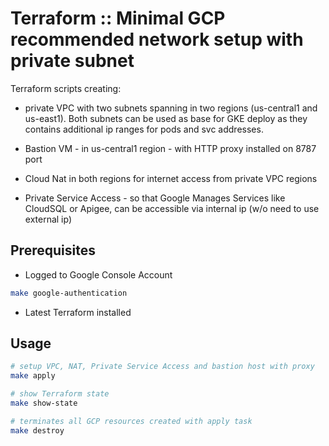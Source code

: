 # Terraform :: Minimal GCP recommended network setup with private subnet

Terraform scripts creating:

* private VPC with two subnets spanning in two regions (us-central1 and us-east1). Both subnets can be used as base for GKE deploy as they contains additional ip ranges for pods and svc addresses.

* Bastion VM - in us-central1 region -  with HTTP proxy installed on 8787 port

* Cloud Nat in both regions for internet access from private VPC regions

* Private Service Access - so that Google Manages Services like CloudSQL or Apigee, can be accessible via internal ip (w/o need to use external ip)

## Prerequisites

* Logged to Google Console Account

```bash
make google-authentication
```

* Latest Terraform installed

## Usage

```bash
# setup VPC, NAT, Private Service Access and bastion host with proxy
make apply

# show Terraform state
make show-state

# terminates all GCP resources created with apply task
make destroy
```
